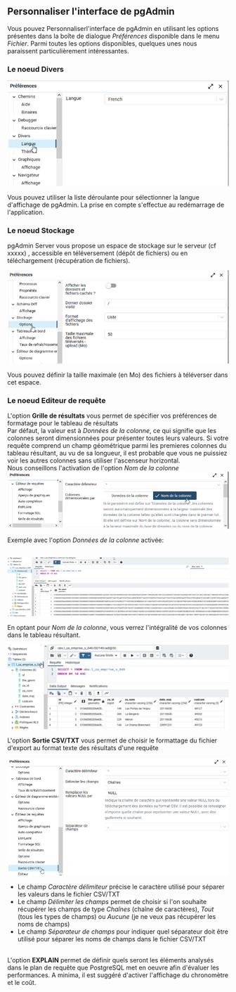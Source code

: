 ## Personnaliser l'interface de pgAdmin
Vous pouvez Personnaliserl'interface de pgAdmin en utilisant les options présentes dans la boîte de dialogue
*Préférences* disponible dans le menu *Fichier*.
Parmi toutes les options disponibles, quelques unes nous paraissent particulièrement intéressantes.

### Le noeud Divers
![preference-divers](./img/preferences-divers.png)

Vous pouvez utiliser la liste déroulante pour sélectionner la langue d'affichage de pgAdmin. La prise en compte
s'effectue au redémarrage de l'application.

### Le noeud Stockage
pgAdmin Server vous propose un espace de stockage sur le serveur (cf xxxxx) , accessible en téléversement (dépôt de fichiers)
ou en téléchargement (récupération de fichiers). 

![preference-stockage](./img/preferences-stockage.png)

Vous pouvez définir la taille maximale (en Mo) des fichiers à téléverser dans cet espace.

### Le noeud Editeur de requête
L'option **Grille de résultats** vous permet de spécifier vos préférences de formatage pour le tableau de résultats
<br/>Par défaut, la valeur est à *Données de la colonne*, ce qui signifie que les colonnes seront dimensionnées pour présenter toutes leurs valeurs. Si votre requête comprend un champ géométrique parmi les premieres colonnes du tableau résultant, au vu de sa longueur, il est probable que vous ne puissiez voir les autres colonnes sans utiliser l'ascenseur horizontal.
<br/>Nous conseillons l'activation de l'option *Nom de la colonne*
<br/>![preference-editeur-requete](./img/preferences-editeur-requetes-resultat2.png)

Exemple avec l'option *Données de la colonne* activée: 

<br/>![preference-editeur-requete-exemple1](./img/preferences-editeur-requetes-exemple1.png)

En optant pour *Nom de la colonne*, vous verrez l'intégralité de vos colonnes dans le tableau résultant.

![preference-editeur-requete-exemple2](./img/preferences-editeur-requetes-exemple2.png)


L'option **Sortie CSV/TXT** vous permet de choisir le formattage du fichier d'export au format texte des résultats d'une requête

![preference-editeur-requete-sortie](./img/preferences-editeur-requetes-sortie.png)

* Le champ *Caractère délimiteur* précise le caractère utilisé pour séparer les valeurs dans le fichier CSV/TXT
* Le champ *Délimiter les champs* permet de choisir si l'on souhaite récupérer les champs de type *Chaînes* (chaîne de caractères), *Tout* (tous les types de champs) ou *Aucune* (je ne veux pas
récupérer les noms de champs)
* Le champ *Séparateur de champs* pour indiquer quel séparateur doit être utilisé pour séparer les noms de champs dans le fichier CSV/TXT

<br/>L'option **EXPLAIN** permet de définir quels seront les éléments analysés dans le plan de requête que PostgreSQL met en oeuvre afin d'évaluer les performances. A 
minima, il est suggéré d'activer l'affichage du chronomètre et le coût.
